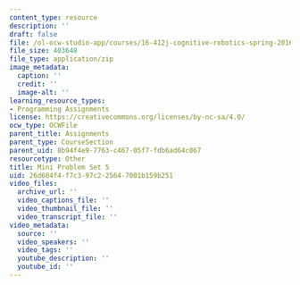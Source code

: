 ```yaml
---
content_type: resource
description: ''
draft: false
file: /ol-ocw-studio-app/courses/16-412j-cognitive-robotics-spring-2016/26d604f4f7c397c225647001b159b251_MIT16_412JS16_MiniPSet5_reachability.zip
file_size: 403648
file_type: application/zip
image_metadata:
  caption: ''
  credit: ''
  image-alt: ''
learning_resource_types:
- Programming Assignments
license: https://creativecommons.org/licenses/by-nc-sa/4.0/
ocw_type: OCWFile
parent_title: Assignments
parent_type: CourseSection
parent_uid: 8b94f4e9-7763-c467-05f7-fdb6ad64c067
resourcetype: Other
title: Mini Problem Set 5
uid: 26d604f4-f7c3-97c2-2564-7001b159b251
video_files:
  archive_url: ''
  video_captions_file: ''
  video_thumbnail_file: ''
  video_transcript_file: ''
video_metadata:
  source: ''
  video_speakers: ''
  video_tags: ''
  youtube_description: ''
  youtube_id: ''
---
```

